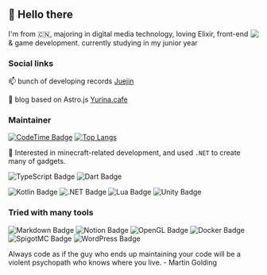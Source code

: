 ## 👋 Hello there

<img align="right" src="https://count.getloli.com/get/@:Nesb01t?theme=rule34">

I'm from 🇨🇳, majoring in digital media technology, loving Elixir, front-end & game development. currently studying in my junior year

### Social links

📫 bunch of developing records [Juejin](https://juejin.cn/user/1128536414880599)

🔬 blog based on Astro.js [Yurina.cafe](https://yurina.cafe/)

### Maintainer 

[![CodeTime Badge](https://img.shields.io/endpoint?style=for-the-badge&color=222&url=https%3A%2F%2Fapi.codetime.dev%2Fshield%3Fid%3D24475%26project%3D%26in=0)](https://codetime.dev)
[![Top Langs](https://github-readme-stats.vercel.app/api/top-langs/?username=nesb01t&layout=compact&hide=c,css,html)](https://github.com/nesb01t/github-readme-stats)

🌿 Interested in minecraft-related development, and used `.NET` to create many of gadgets.

![TypeScript Badge](https://img.shields.io/badge/TypeScript-3178C6?logo=typescript&logoColor=fff&style=for-the-badge)
![Dart Badge](https://img.shields.io/badge/Dart-0175C2?logo=dart&logoColor=fff&style=for-the-badge)

![Kotlin Badge](https://img.shields.io/badge/Kotlin-7F52FF?logo=kotlin&logoColor=fff&style=for-the-badge)
![.NET Badge](https://img.shields.io/badge/.NET-512BD4?logo=dotnet&logoColor=fff&style=for-the-badge)
![Lua Badge](https://img.shields.io/badge/Lua-2C2D72?logo=lua&logoColor=fff&style=for-the-badge)
![Unity Badge](https://img.shields.io/badge/Unity-000?logo=unity&logoColor=fff&style=for-the-badge)

### Tried with many tools

![Markdown Badge](https://img.shields.io/badge/Markdown-000?logo=markdown&logoColor=fff&style=for-the-badge)
![Notion Badge](https://img.shields.io/badge/Notion-000?logo=notion&logoColor=fff&style=for-the-badge)
![OpenGL Badge](https://img.shields.io/badge/OpenGL-5586A4?logo=opengl&logoColor=fff&style=for-the-badge)
![Docker Badge](https://img.shields.io/badge/Docker-2496ED?logo=docker&logoColor=fff&style=for-the-badge)
![SpigotMC Badge](https://img.shields.io/badge/SpigotMC-ED8106?logo=spigotmc&logoColor=fff&style=for-the-badge)
![WordPress Badge](https://img.shields.io/badge/WordPress-21759B?logo=wordpress&logoColor=fff&style=for-the-badge)

Always code as if the guy who ends up maintaining your code will be a violent psychopath who knows where you live. 
                                                                                                        - Martin Golding
